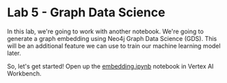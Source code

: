 # Lab 5 - Graph Data Science
In this lab, we're going to work with another notebook.  We're going to generate a graph embedding using Neo4j Graph Data Science (GDS).  This will be an additional feature we can use to train our machine learning model later.

So, let's get started!  Open up the [embedding.ipynb](embedding.ipynb) notebook in Vertex AI Workbench.
